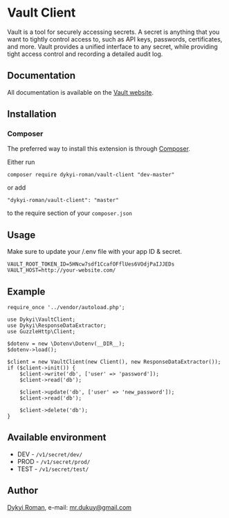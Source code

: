 # Vault Client

Vault is a tool for securely accessing secrets. A secret is anything that you want to tightly control access to, such as API keys, passwords, certificates, and more. Vault provides a unified interface to any secret, while providing tight access control and recording a detailed audit log.

## Documentation

All documentation is available on the [Vault website](https://www.vaultproject.io).

## Installation

### Composer

The preferred way to install this extension is through [Composer](http://getcomposer.org/).

Either run

```
composer require dykyi-roman/vault-client "dev-master"
```

or add

```
"dykyi-roman/vault-client": "master"
```

to the require section of your ```composer.json```

## Usage

Make sure to update your /.env file with your app ID & secret.
```
VAULT_ROOT_TOKEN_ID=5HNcw7sdf1CcafOFflUes6VOdjPaIJJEDs
VAULT_HOST=http://your-website.com/
```

## Example
```
require_once '../vendor/autoload.php';

use Dykyi\VaultClient;
use Dykyi\ResponseDataExtractor;
use GuzzleHttp\Client;

$dotenv = new \Dotenv\Dotenv(__DIR__);
$dotenv->load();

$client = new VaultClient(new Client(), new ResponseDataExtractor());
if ($client->init()) {
    $client->write('db', ['user' => 'password']);
    $client->read('db');

    $client->update('db', ['user' => 'new_password']);
    $client->read('db');

    $client->delete('db');
}
```
## Available environment

- DEV - ```/v1/secret/dev/```
- PROD - ```/v1/secret/prod/```
- TEST - ```/v1/secret/test/```

## Author
[Dykyi Roman](https://www.linkedin.com/in/roman-dykyi-43428543/), e-mail: [mr.dukuy@gmail.com](mailto:mr.dukuy@gmail.com)


